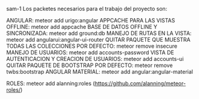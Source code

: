 sam-1
Los packetes necesarios para el trabajo del proyecto son:

ANGULAR: meteor add urigo:angular APPCACHE PARA LAS VISTAS OFFLINE: meteor add appcache BASE DE DATOS OFFLINE Y SINCRONIZADA: meteor add ground:db MANEJO DE RUTAS EN LA VISTA: meteor add angularui:angular-ui-router QUITAR PAQUETE QUE MUESTRA TODAS LAS COLECCIONES POR DEFECTO: meteor remove insecure MANEJO DE USUARIOS: meteor add accounts-password VISTA DE AUTENTICACION Y CREACION DE USUARIOS: meteor add accounts-ui QUITAR PAQUETE DE BOOTSTRAP POR DEFECTO: meteor remove twbs:bootstrap ANGULAR MATERIAL: meteor add angular:angular-material


ROLES: meteor add alanning:roles (https://github.com/alanning/meteor-roles/)
